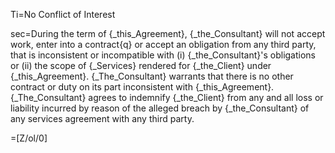 Ti=No Conflict of Interest

sec=During the term of {_this_Agreement}, {_the_Consultant} will not accept work, enter into a contract{q} or accept an obligation from any third party, that is inconsistent or incompatible with (i) {_the_Consultant}'s obligations or (ii) the scope of {_Services} rendered for {_the_Client} under {_this_Agreement}.  {_The_Consultant} warrants that there is no other contract or duty on its part inconsistent with {_this_Agreement}.  {_The_Consultant} agrees to indemnify {_the_Client} from any and all loss or liability incurred by reason of the alleged breach by {_the_Consultant} of any services agreement with any third party.

=[Z/ol/0]

